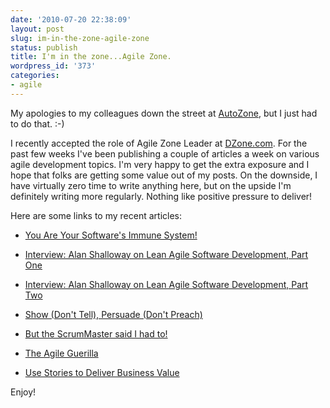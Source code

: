 ```yaml
---
date: '2010-07-20 22:38:09'
layout: post
slug: im-in-the-zone-agile-zone
status: publish
title: I'm in the zone...Agile Zone.
wordpress_id: '373'
categories:
- agile
---
```


My apologies to my colleagues down the street at [AutoZone](http://www.autozone.com), but I just had to do that. :-)

I recently accepted the role of Agile Zone Leader at [DZone.com](http://agile.dzone.com). For the past few weeks I've been publishing a couple of articles a week on various agile development topics. I'm very happy to get the extra exposure and I hope that folks are getting some value out of my posts. On the downside, I have virtually zero time to write anything here, but on the upside I'm definitely writing more regularly. Nothing like positive pressure to deliver!

Here are some links to my recent articles:



	
  * [You Are Your Software's Immune System!](http://agile.dzone.com/articles/you-are-your-softwares-immune)

	
  * [Interview: Alan Shalloway on Lean Agile Software Development, Part One](http://agile.dzone.com/articles/interview-w-alan-shalloway)

	
  * [Interview: Alan Shalloway on Lean Agile Software Development, Part Two](http://agile.dzone.com/articles/interview-w-alan-shalloway)

	
  * [Show (Don't Tell), Persuade (Don't Preach)](http://agile.dzone.com/articles/show-dont-tell-persuade-dont)

	
  * [But the ScrumMaster said I had to!](http://agile.dzone.com/articles/scrummaster-said-i-had)

	
  * [The Agile Guerilla](http://agile.dzone.com/articles/agile-guerilla)

	
  * [Use Stories to Deliver Business Value](http://agile.dzone.com/articles/use-stories-deliver)



Enjoy! 


